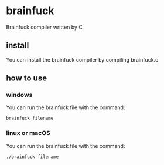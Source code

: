 # brainfuck
Brainfuck compiler written by C
## install
You can install the brainfuck compiler by compiling brainfuck.c
## how to use
### windows
You can run the brainfuck file with the command:
```
brainfuck filename
```
### linux or macOS
You can run the brainfuck file with the command:
```
./brainfuck filename
```
